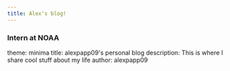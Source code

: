 ```yaml
---
title: Alex's blog!
---
```

### Intern at NOAA
theme: minima
title: alexpapp09's personal blog
description: This is where I share cool stuff about my life
author: alexpapp09
